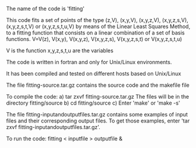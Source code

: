 The name of the code is 'fitting'

This code fits a set of points of the type (z,V), (x,y,V),
(x,y,z,V), (x,y,z,s,V), (x,y,z,s,t,V) or (x,y,z,s,t,u,V)
by means of the Linear Least Squares Method, to a fitting
function that consists on a linear combination of a set
of basis functions. V=V(z), V(x,y), V(x,y,z), V(x,y,z,s),
V(x,y,z,s,t) or V(x,y,z,s,t,u)

V is the function
x,y,z,s,t,u are the variables

The code is written in fortran and only for Unix/Linux environments.

It has been compiled and tested on different hosts based on Unix/Linux

The file fitting-source.tar.gz contains the source code and the makefile file

To compile the code:
a) tar zxvf fitting-source.tar.gz    The files will be in the directory fitting/source
b) cd fitting/source
c) Enter 'make' or 'make -s'

The file fitting-inputandoutputfiles.tar.gz contains some examples of input files and their 
corresponding output files. To get those examples, enter 'tar zxvf fitting-inputandoutputfiles.tar.gz'.

To run the code:
fitting < inputfile > outputfile &
